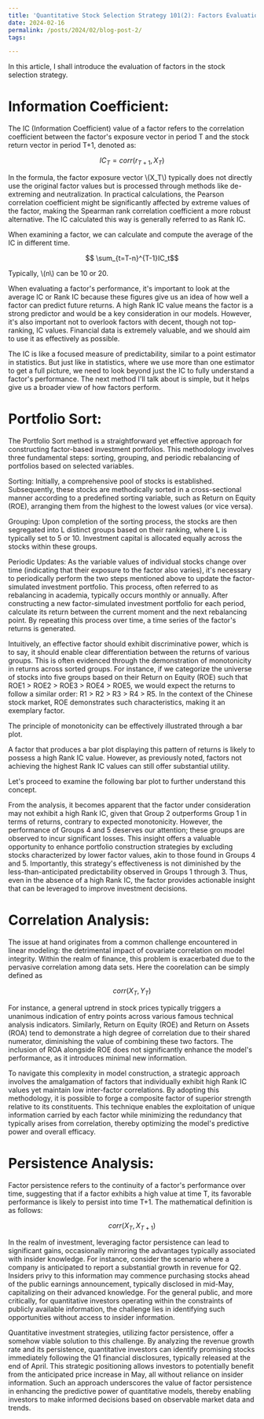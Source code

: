 ```yaml
---
title: 'Quantitative Stock Selection Strategy 101(2): Factors Evaluation'
date: 2024-02-16
permalink: /posts/2024/02/blog-post-2/
tags:

---
```



In this article, I shall introduce the evaluation of factors in the stock selection strategy.


Information Coefficient:
=======

The IC (Information Coefficient) value of a factor refers to the correlation coefficient between the factor's exposure vector in period T and the stock return vector in period T+1, denoted as:


$$IC_T = corr(r_{T+1}, X_T )$$


In the formula, the factor exposure vector \\(X_T\\) typically does not directly use the original factor values but is processed through methods like de-extreming and neutralization. In practical calculations, the Pearson correlation coefficient might be significantly affected by extreme values of the factor, making the Spearman rank correlation coefficient a more robust alternative. The IC calculated this way is generally referred to as Rank IC.

When examining a factor, we can calculate and compute the average of the IC in different time. 

$$ \sum_{t=T-n}^{T-1}IC_t$$

Typically, \\(n\\) can be 10 or 20.


When evaluating a factor's performance, it's important to look at the average IC or Rank IC because these figures give us an idea of how well a factor can predict future returns. A high Rank IC value means the factor is a strong predictor and would be a key consideration in our models. However, it's also important not to overlook factors with decent, though not top-ranking, IC values. Financial data is extremely valuable, and we should aim to use it as effectively as possible.

The IC is like a focused measure of predictability, similar to a point estimator in statistics. But just like in statistics, where we use more than one estimator to get a full picture, we need to look beyond just the IC to fully understand a factor's performance. The next method I'll talk about is simple, but it helps give us a broader view of how factors perform.


Portfolio Sort:
=======

The Portfolio Sort method is a straightforward yet effective approach for constructing factor-based investment portfolios. This methodology involves three fundamental steps: sorting, grouping, and periodic rebalancing of portfolios based on selected variables.

Sorting: Initially, a comprehensive pool of stocks is established. Subsequently, these stocks are methodically sorted in a cross-sectional manner according to a predefined sorting variable, such as Return on Equity (ROE), arranging them from the highest to the lowest values (or vice versa).

Grouping: Upon completion of the sorting process, the stocks are then segregated into L distinct groups based on their ranking, where L is typically set to 5 or 10. Investment capital is allocated equally across the stocks within these groups.

Periodic Updates: As the variable values of individual stocks change over time (indicating that their exposure to the factor also varies), it's necessary to periodically perform the two steps mentioned above to update the factor-simulated investment portfolio. This process, often referred to as rebalancing in academia, typically occurs monthly or annually. After constructing a new factor-simulated investment portfolio for each period, calculate its return between the current moment and the next rebalancing point. By repeating this process over time, a time series of the factor's returns is generated.


Intuitively, an effective factor should exhibit discriminative power, which is to say, it should enable clear differentiation between the returns of various groups. This is often evidenced through the demonstration of monotonicity in returns across sorted groups. For instance, if we categorize the universe of stocks into five groups based on their Return on Equity (ROE) such that ROE1 > ROE2 > ROE3 > ROE4 > ROE5, we would expect the returns to follow a similar order: R1 > R2 > R3 > R4 > R5. In the context of the Chinese stock market, ROE demonstrates such characteristics, making it an exemplary factor.

The principle of monotonicity can be effectively illustrated through a bar plot. 

A factor that produces a bar plot displaying this pattern of returns is likely to possess a high Rank IC value. However, as previously noted, factors not achieving the highest Rank IC values can still offer substantial utility.


Let's proceed to examine the following bar plot to further understand this concept.


From the analysis, it becomes apparent that the factor under consideration may not exhibit a high Rank IC, given that Group 2 outperforms Group 1 in terms of returns, contrary to expected monotonicity. However, the performance of Groups 4 and 5 deserves our attention; these groups are observed to incur significant losses. This insight offers a valuable opportunity to enhance portfolio construction strategies by excluding stocks characterized by lower factor values, akin to those found in Groups 4 and 5. Importantly, this strategy's effectiveness is not diminished by the less-than-anticipated predictability observed in Groups 1 through 3. Thus, even in the absence of a high Rank IC, the factor provides actionable insight that can be leveraged to improve investment decisions.

Correlation Analysis:
======


The issue at hand originates from a common challenge encountered in linear modeling: the detrimental impact of covariate correlation on model integrity. Within the realm of finance, this problem is exacerbated due to the pervasive correlation among data sets. Here the coorelation can be simply defined as


$$corr(X_T, Y_T )$$




For instance, a general uptrend in stock prices typically triggers a unanimous indication of entry points across various famous technical analysis indicators. Similarly, Return on Equity (ROE) and Return on Assets (ROA) tend to demonstrate a high degree of correlation due to their shared numerator, diminishing the value of combining these two factors. The inclusion of ROA alongside ROE does not significantly enhance the model's performance, as it introduces minimal new information.

To navigate this complexity in model construction, a strategic approach involves the amalgamation of factors that individually exhibit high Rank IC values yet maintain low inter-factor correlations. By adopting this methodology, it is possible to forge a composite factor of superior strength relative to its constituents. This technique enables the exploitation of unique information carried by each factor while minimizing the redundancy that typically arises from correlation, thereby optimizing the model's predictive power and overall efficacy.



Persistence Analysis:
======


Factor persistence refers to the continuity of a factor's performance over time, suggesting that if a factor exhibits a high value at time T, its favorable performance is likely to persist into time T+1. The mathematical definition is as follows:

$$corr(X_T, X_{T+1} )$$


In the realm of investment, leveraging factor persistence can lead to significant gains, occasionally mirroring the advantages typically associated with insider knowledge. For instance, consider the scenario where a company is anticipated to report a substantial growth in revenue for Q2. Insiders privy to this information may commence purchasing stocks ahead of the public earnings announcement, typically disclosed in mid-May, capitalizing on their advanced knowledge. For the general public, and more critically, for quantitative investors operating within the constraints of publicly available information, the challenge lies in identifying such opportunities without access to insider information.

Quantitative investment strategies, utilizing factor persistence, offer a somehow viable solution to this challenge. By analyzing the revenue growth rate and its persistence, quantitative investors can identify promising stocks immediately following the Q1 financial disclosures, typically released at the end of April. This strategic positioning allows investors to potentially benefit from the anticipated price increase in May, all without reliance on insider information. Such an approach underscores the value of factor persistence in enhancing the predictive power of quantitative models, thereby enabling investors to make informed decisions based on observable market data and trends.

